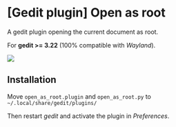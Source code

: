 # [Gedit plugin] Open as root

A gedit plugin opening the current document as root.

For **gedit >= 3.22** (100% compatible with *Wayland*).

![](https://i.imgur.com/aQemHv5.png)

## Installation 

Move `open_as_root.plugin` and `open_as_root.py` to `~/.local/share/gedit/plugins/`

Then restart *gedit* and activate the plugin in *Preferences*.
